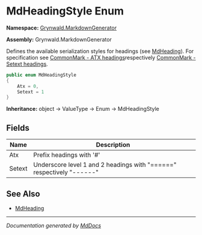 ﻿# MdHeadingStyle Enum

**Namespace:** [Grynwald.MarkdownGenerator](../index.md)

**Assembly:** Grynwald.MarkdownGenerator

Defines the available serialization styles for headings (see [MdHeading](../MdHeading/index.md)). For specification see [CommonMark \- ATX headings](https://spec.commonmark.org/0.28/#atx-headings)respectively [CommonMark \- Setext headings](https://spec.commonmark.org/0.28/#setext-headings).

```csharp
public enum MdHeadingStyle
{
    Atx = 0,
    Setext = 1
}
```

**Inheritance:** object → ValueType → Enum → MdHeadingStyle

## Fields

| Name   | Description                                                                       |
| ------ | --------------------------------------------------------------------------------- |
| Atx    | Prefix headings with '\#'                                                         |
| Setext | Underscore level 1 and 2 headings with "\=\=\=\=\=\=" respectively "\-\-\-\-\-\-" |

## See Also

- [MdHeading](../MdHeading/index.md)

___

*Documentation generated by [MdDocs](https://github.com/ap0llo/mddocs)*
